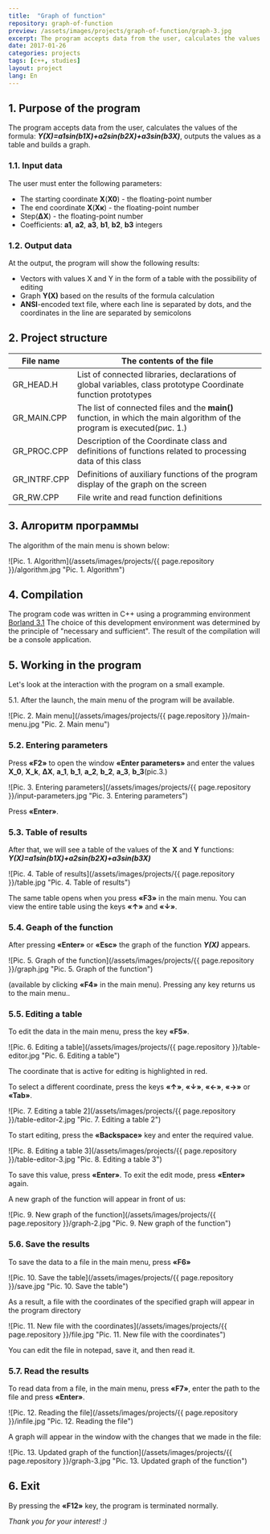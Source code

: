 ```yaml
---
title:  "Graph of function"
repository: graph-of-function
preview: /assets/images/projects/graph-of-function/graph-3.jpg
excerpt: The program accepts data from the user, calculates the values of the formula Y(X), outputs the values as a table and builds a graph...
date: 2017-01-26
categories: projects
tags: [c++, studies]
layout: project
lang: En
---
```


## 1. Purpose of the program

The program accepts data from the user, calculates the values of the formula: _**Y(X)=a1*sin(b1*X)+a2*sin(b2*X)+a3*sin(b3*X)**_, outputs the values as a table and builds a graph.

### 1.1. Input data
The user must enter the following parameters:
*	The starting coordinate **Х**(**Х0**) - the floating-point number
*	The end coordinate **Х**(**Хк**) - the floating-point number
*	Step(**∆Х**) - the floating-point number
*	Coefficients: **a1**, **a2**, **a3**, **b1**, **b2**, **b3** integers

### 1.2. Output data
At the output, the program will show the following results:
* Vectors with values X and Y in the form of a table with the possibility of editing
* Graph **Y(X)** based on the results of the formula calculation 
* **ANSI**-encoded text file, where each line is separated by dots, and the coordinates in the line are separated by semicolons

## 2. Project structure

File name       | The contents of the file
----------------|-------------------------
GR_HEAD.H       | List of connected libraries, declarations of global variables, class prototype Coordinate function prototypes
GR_MAIN.CPP     | The list of connected files and the **main()** function, in which the main algorithm of the program is executed(рис. 1.)
GR_PROC.CPP     | Description of the Coordinate class and definitions of functions related to processing data of this class
GR_INTRF.CPP    | Definitions of auxiliary functions of the program display of the graph on the screen
GR_RW.CPP       | File write and read function definitions

## 3. Алгоритм программы

The algorithm of the main menu is shown below:

![Pic. 1. Algorithm](/assets/images/projects/{{ page.repository }}/algorithm.jpg "Pic. 1. Algorithm")

## 4. Compilation

The program code was written in C++ using a programming environment [Borland 3.1](http://ci-plus-plus-snachala.ru/?p=121)
The choice of this development environment was determined by the principle of "necessary and sufficient".
The result of the compilation will be a console application.

## 5. Working in the program

Let's look at the interaction with the program on a small example.

5.1. After the launch, the main menu of the program will be available.

![Pic. 2. Main menu](/assets/images/projects/{{ page.repository }}/main-menu.jpg "Pic. 2. Main menu")

### 5.2. Entering parameters
Press **«F2»** to open the window **«Enter parameters»** and enter the values **X_0**, **X_k**, **∆X**, **a_1**, **b_1**, **a_2**, **b_2**, **a_3**, **b_3**(pic.3.)

![Pic. 3. Entering parameters](/assets/images/projects/{{ page.repository }}/input-parameters.jpg "Pic. 3. Entering parameters")

Press **«Enter»**.

### 5.3. Table of results
After that, we will see a table of the values of the **Х** and **Y** functions: _**Y(X)=a1*sin(b1*X)+a2*sin(b2*X)+a3*sin(b3*X)**_

![Pic. 4. Table of results](/assets/images/projects/{{ page.repository }}/table.jpg "Pic. 4. Table of results")

The same table opens when you press **«F3»** in the main menu.
You can view the entire table using the keys **«↑»** and **«↓»**.

### 5.4. Geaph of the function
After pressing  **«Enter»** or **«Esc»**  the graph of the function _**Y(X)**_ appears.

![Pic. 5. Graph of the function](/assets/images/projects/{{ page.repository }}/graph.jpg "Pic. 5. Graph of the function")

(available by clicking **«F4»** in the main menu).
Pressing any key returns us to the main menu..

### 5.5. Editing a table
To edit the data in the main menu, press the key **«F5»**.

![Pic. 6. Editing a table](/assets/images/projects/{{ page.repository }}/table-editor.jpg "Pic. 6. Editing a table")

The coordinate that is active for editing is highlighted in red.

To select a different coordinate, press the keys **«↑»**, **«↓»**, **«←»**, **«→»** or **«Tab»**.

![Pic. 7. Editing a table 2](/assets/images/projects/{{ page.repository }}/table-editor-2.jpg "Pic. 7. Editing a table 2")

To start editing, press the **«Backspace»** key and enter the required value.

![Pic. 8. Editing a table 3](/assets/images/projects/{{ page.repository }}/table-editor-3.jpg "Pic. 8. Editing a table 3")

To save this value, press **«Enter»**. 
To exit the edit mode, press **«Enter»** again.

A new graph of the function will appear in front of us:

![Pic. 9. New graph of the function](/assets/images/projects/{{ page.repository }}/graph-2.jpg "Pic. 9. New graph of the function")

### 5.6. Save the results
To save the data to a file in the main menu, press **«F6»**

![Pic. 10. Save the table](/assets/images/projects/{{ page.repository }}/save.jpg "Pic. 10. Save the table")

As a result, a file with the coordinates of the specified graph will appear in the program directory

![Pic. 11. New file with the coordinates](/assets/images/projects/{{ page.repository }}/file.jpg "Pic. 11. New file with the coordinates")

You can edit the file in notepad, save it, and then read it.

### 5.7. Read the results
To read data from a file, in the main menu, press **«F7»**, enter the path to the file and press **«Enter»**.

![Pic. 12. Reading the file](/assets/images/projects/{{ page.repository }}/infile.jpg "Pic. 12. Reading the file")

A graph will appear in the window with the changes that we made in the file:

![Pic. 13. Updated graph of the function](/assets/images/projects/{{ page.repository }}/graph-3.jpg "Pic. 13. Updated graph of the function")

## 6. Exit

By pressing the **«F12»** key, the program is terminated normally.


*Thank you for your interest! :)*
